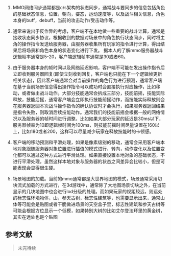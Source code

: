 1. MMO网络同步通常都是c/s架构的状态同步，通常战斗要同步的信息包括角色的基础状态信息，位置，朝向，姿态，运动速度等，以及战斗相关信息，角色本身的buff，debuff，当前的攻击动作/受击动作等。

2. 通常来说出于反作弊的考虑，客户端不在本地做一些重要的战斗计算，通常是接收状态同步协议，根据收到的数据对场景中的角色执行状态同步，同时将主角的操作指令发送给服务器，由服务器收集所有玩家的指令进行计算，得出结果后将场景和角色本身的状态变化进行下发。
据本人的了解mmo服务器战斗逻辑帧率通常是5-20，客户端逻辑帧率通常是30或者60。

3. 由于服务器本身的帧时间以及网络延迟影响，客户端不可能在发出操作指令后立即收到服务器回复(即使立刻收到回复，客户端也只能在下一个逻辑帧更新相关状态)，因此客户端通常会对当前操作的角色行为进行预测，通常客户端在基于当前场景信息得出操作指令可以成功时会直接执行对应操作，比如移动，或者做出战斗动作。大部分技能通常会拆成三部分，技能前摇，技能实际释放，技能后摇，通常客户端会立即执行技能前摇动作，而技能实际释放则会在服务器返回本次战斗操作指令的确认协议时才会执行，如果服务器返回结果是指令失败，则取消后续技能动作。通常我们的技能前摇会根据一般的网络情况以及服务器的帧时间进行调整。比如如果大部分玩家的延迟是30ms以下，服务器帧率为10即逻辑帧时间为100ms，则技能前摇时间尽量设置在160以上，比如180或者200，这样可以尽量减少玩家在释放技能时的卡顿感。

4. 客户端的移动预测和平滑处理，如果是像素级别的移动，通常会采用客户端本地对象跟随服务器对象位置进行插值的模式进行，转向，动作变化以及位置变化都可以通过这种方式进行平滑处理。如果直接设置本地对象的基础状态，不进行平滑处理，虽然这样本地对象与服务器的状态之间差异会比较小，但是可能表现会显得很生硬。

5. 场景地图的加载。当前的mmo通常都是大世界地图的模式，场景通常采用切块流式加载的方式进行，在3d游戏中，通常除了大地图场景切块之外，在当前显示的几块地图中也会进行lod分级的处理。而如果玩家的视距较远，则远处的标志性环境物体，山，参天古树，标志性建筑等，也需要显示出来，通常山体等可能会是贴图或者干脆做进场景的天空盒子里，标志性建筑和参天古树等可能会根据方位显示一个低模，如果特别大树的比如艾尔登法环里的黄金树，其实在远处也是个贴图

## 参考文献

>未完待续